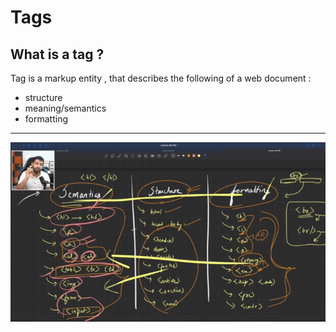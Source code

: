 # Tags

## What is a tag ?
Tag is a markup entity , that describes the following of a web document :
- structure
- meaning/semantics
- formatting

---
![tag types](<tag types.png>)

